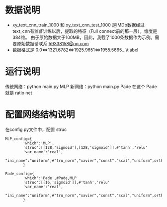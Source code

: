 # 数据说明
- xy_text_cnn_train_1000 和 xy_text_cnn_test_1000   是IMDb数据经过text_cnn有监督训练以后，提取的特征（Full connect前的那一层），维度是384维。
  由于原始数据大于100MB，因此，我截了1000条数据作为示例。需要原始数据请联系  59338158@qq.com
- 数据格式是  0.0<=>1321.6782<=>1925.9651<=>1955.5665...\tlabel
# 运行说明
  传统网络：python main.py MLP
  新网络：python main.py Pade
  在这个 Pade 就是 ratio net
  
# 配置网络结构说明
在config.py文件中，配置 struc
```
MLP_config={
        'which':'MLP',
        'struc':[[128,'sigmoid'],[128,'sigmoid']],#'tanh','relu'
        'var_name':'real',
        "ini_name":"uniform",#"tru_norm","xavier","const","scal","uniform",orth
        }

Pade_config={
        'which':'Pade',#Pade,MLP
        'struc':[[16,'sigmoid']],#'tanh','relu'
        'var_name':'real',
        "ini_name":"uniform",#"tru_norm","xavier","const","scal","uniform",orth
        }
```
